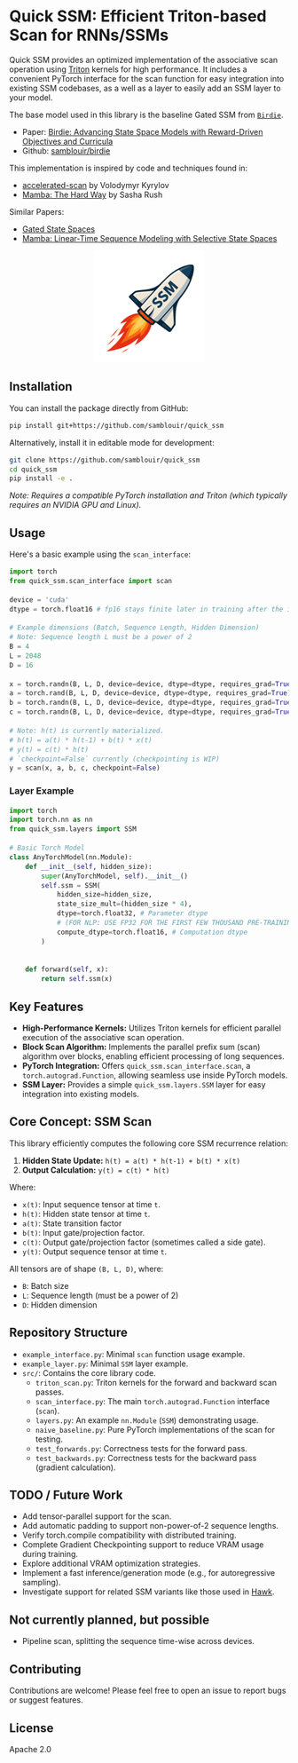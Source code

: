 # Quick SSM: Efficient Triton-based Scan for RNNs/SSMs

Quick SSM provides an optimized implementation of the associative scan operation using [Triton](https://github.com/openai/triton) kernels for high performance.
It includes a convenient PyTorch interface for the scan function for easy integration into existing SSM codebases, as a well as a layer to easily add an SSM layer to your model.

The base model used in this library is the baseline Gated SSM from [`Birdie`](https://github.com/samblouir/birdie).
* Paper: [Birdie: Advancing State Space Models with Reward-Driven Objectives and Curricula](https://arxiv.org/abs/2411.01030)
* Github: [samblouir/birdie](https://github.com/samblouir/birdie)

This implementation is inspired by code and techniques found in:
* [accelerated-scan](https://github.com/proger/accelerated-scan) by Volodymyr Kyrylov
* [Mamba: The Hard Way](https://srush.github.io/annotated-mamba/hard.html) by Sasha Rush

Similar Papers:
* [Gated State Spaces](https://arxiv.org/abs/2206.13947)
* [Mamba: Linear-Time Sequence Modeling with Selective State Spaces](https://arxiv.org/abs/2312.00752)


<div align="center">
  <img src="https://github.com/samblouir/quick_ssm/blob/main/quickssm.png?raw=true" alt="quick ssm logo of a rocket" width="200" />
</div>

## Installation

You can install the package directly from GitHub:

```bash
pip install git+https://github.com/samblouir/quick_ssm
```

Alternatively, install it in editable mode for development:

```bash
git clone https://github.com/samblouir/quick_ssm
cd quick_ssm
pip install -e .
```

*Note: Requires a compatible PyTorch installation and Triton (which typically requires an NVIDIA GPU and Linux).*

## Usage

Here's a basic example using the `scan_interface`:

```python
import torch
from quick_ssm.scan_interface import scan

device = 'cuda'
dtype = torch.float16 # fp16 stays finite later in training after the intermediates calm down, I recommend using fp32 for the first few thousand training steps. Your mileage will vary.

# Example dimensions (Batch, Sequence Length, Hidden Dimension)
# Note: Sequence length L must be a power of 2
B =	4
L = 2048
D = 16

x = torch.randn(B, L, D, device=device, dtype=dtype, requires_grad=True)
a = torch.rand(B, L, D, device=device, dtype=dtype, requires_grad=True)
b = torch.randn(B, L, D, device=device, dtype=dtype, requires_grad=True)
c = torch.randn(B, L, D, device=device, dtype=dtype, requires_grad=True)

# Note: h(t) is currently materialized.
# h(t) = a(t) * h(t-1) + b(t) * x(t)
# y(t) = c(t) * h(t)
# `checkpoint=False` currently (checkpointing is WIP)
y = scan(x, a, b, c, checkpoint=False)
```

### Layer Example

```python
import torch
import torch.nn as nn
from quick_ssm.layers import SSM

# Basic Torch Model
class AnyTorchModel(nn.Module):
	def __init__(self, hidden_size):
		super(AnyTorchModel, self).__init__()
		self.ssm = SSM(
			hidden_size=hidden_size,
			state_size_mult=(hidden_size * 4),
			dtype=torch.float32, # Parameter dtype
			# (FOR NLP: USE FP32 FOR THE FIRST FEW THOUSAND PRE-TRAINING STEPS TO AVOID NaN with FP16.)
			compute_dtype=torch.float16, # Computation dtype 
		)
			

	def forward(self, x):
		return self.ssm(x)
```




## Key Features

* **High-Performance Kernels:** Utilizes Triton kernels for efficient parallel execution of the associative scan operation.
* **Block Scan Algorithm:** Implements the parallel prefix sum (scan) algorithm over blocks, enabling efficient processing of long sequences.
* **PyTorch Integration:** Offers `quick_ssm.scan_interface.scan`, a `torch.autograd.Function`, allowing seamless use inside PyTorch models.
* **SSM Layer:** Provides a simple `quick_ssm.layers.SSM` layer for easy integration into existing models.

## Core Concept: SSM Scan

This library efficiently computes the following core SSM recurrence relation:

1.  **Hidden State Update:** `h(t) = a(t) * h(t-1) + b(t) * x(t)`
2.  **Output Calculation:** `y(t) = c(t) * h(t)`

Where:
* `x(t)`: Input sequence tensor at time `t`.
* `h(t)`: Hidden state tensor at time `t`.
* `a(t)`: State transition factor
* `b(t)`: Input gate/projection factor.
* `c(t)`: Output gate/projection factor (sometimes called a side gate).
* `y(t)`: Output sequence tensor at time `t`.

All tensors are of shape `(B, L, D)`, where:
* `B`: Batch size
* `L`: Sequence length (must be a power of 2)
* `D`: Hidden dimension



## Repository Structure

* `example_interface.py`: Minimal `scan` function usage example.
* `example_layer.py`: Minimal `SSM` layer example.
* `src/`: Contains the core library code.
    * `triton_scan.py`: Triton kernels for the forward and backward scan passes.
    * `scan_interface.py`: The main `torch.autograd.Function` interface (`scan`).
    * `layers.py`: An example `nn.Module` (`SSM`) demonstrating usage.
    * `naive_baseline.py`: Pure PyTorch implementations of the scan for testing.
    * `test_forwards.py`: Correctness tests for the forward pass.
    * `test_backwards.py`: Correctness tests for the backward pass (gradient calculation).


## TODO / Future Work
* Add tensor-parallel support for the scan.
* Add automatic padding to support non-power-of-2 sequence lengths.
* Verify torch.compile compatibility with distributed training.
* Complete Gradient Checkpointing support to reduce VRAM usage during training.
* Explore additional VRAM optimization strategies.
* Implement a fast inference/generation mode (e.g., for autoregressive sampling).
* Investigate support for related SSM variants like those used in [Hawk](https://arxiv.org/abs/2402.19427).

## Not currently planned, but possible
* Pipeline scan, splitting the sequence time-wise across devices.

## Contributing

Contributions are welcome!
Please feel free to open an issue to report bugs or suggest features.

## License

Apache 2.0
